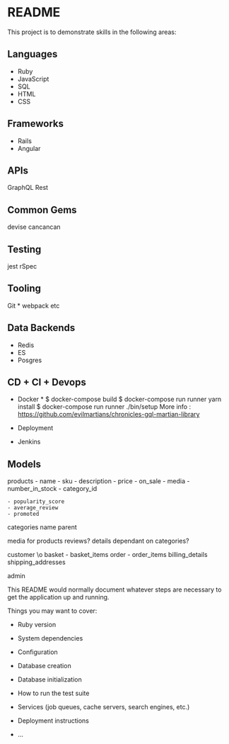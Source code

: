 # README
This project is to demonstrate skills in the following areas: 

Languages 
-----------------------
- Ruby 
- JavaScript
- SQL 
- HTML
- CSS 

Frameworks 
----------
- Rails 
- Angular

APIs
--------------
GraphQL 
Rest 

Common Gems
--------------
devise 
cancancan

Testing 
-----------------------
jest 
rSpec 

Tooling 
-----------------------
Git * 
webpack 
etc 

Data Backends 
-----------------------
- Redis 
- ES 
- Posgres 

 CD + CI + Devops
 -----------------------
- Docker * 
    $ docker-compose build
    $ docker-compose run runner yarn install
    $ docker-compose run runner ./bin/setup
    More info : https://github.com/evilmartians/chronicles-gql-martian-library

- Deployment 
- Jenkins 


Models 
------------------------------

products
    - name 
    - sku 
    - description 
    - price
    - on_sale
    - media 
    - number_in_stock 
    - category_id 
    
    - popularity_score 
    - average_review 
    - promoted 

categories
    name
    parent 
    
media for products 
reviews?
details dependant on categories? 


customer
\o
basket 
    - basket_items 
order
    - order_items 
billing_details 
shipping_addresses 



admin 

This  README would normally document whatever steps are necessary to get the
application up and running.

Things you may want to cover:

* Ruby version

* System dependencies

* Configuration

* Database creation

* Database initialization

* How to run the test suite

* Services (job queues, cache servers, search engines, etc.)

* Deployment instructions

* ...
